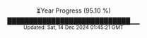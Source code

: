 <p align="center">
⏳Year Progress (95.10 %) <br>
████████████████████████████▁▁ <br>
<sub>Updated: Sat, 14 Dec 2024 01:45:21 GMT</sub>
</p>

